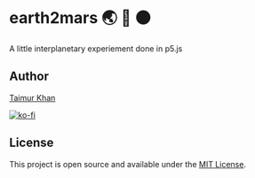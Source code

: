 # earth2mars :earth_asia: :rocket:  :new_moon:

A little interplanetary experiement done in p5.js


## Author

[Taimur Khan](thisistaimur.me)

[![ko-fi](https://www.ko-fi.com/img/githubbutton_sm.svg)](https://ko-fi.com/D1D019OYD)

## License
This project is open source and available under the [MIT License](https://github.com/thisistaimur/Boilplate-React.Babel.Webpack/blob/master/LICENSE).
